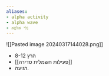 ```yaml
---
aliases:
- alpha activity
- alpha wave
- גלי אלפא
---
```

![[Pasted image 20240317144028.png]]
- 8-12 הרץ
- [[פעילות חשמלית סדירה]]
- רגיעה.